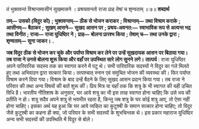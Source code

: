 तं भुक्तवन्तं विश्रान्तमासीनं सुखमासने । प्रश्रयावनतो राजा प्राह तेषां च शृण्वताम् ॥ ७॥ **शब्दार्थ** 

**तम्—** **उसको (विदुर को)** **; भुक्तवन्तम्—** **ठीक से भोजन कराकर** **; विश्रान्तम्—** **तथा विश्राम कराके** **; आसीनम्—** **बैठाकर** **;** **सुखम् आसने—** **सुखद आसन पर** **; प्रश्रय-अवनत:—** **स्वाभाविक रूप से अत्यन्त भद्र तथा विनीत** **; राजा—** **राजा युधिष्ठिर ने** **;** **प्राह—** **बोलना प्रारश्भ किया** **; तेषाम् च—** **तथा उनके द्वारा** **; शृण्वताम्—** **सुना जाकर।** **.** 

**जब विदुर ठीक से भोजन कर चुके और पर्याप्त विश्राम कर लेने पर उन्हें सुखदायक आसन** **पर बिठाया गया। तब राजा ने उनसे बोलना शुरू किया और वहाँ पर उपस्थित सारे लोग सुनने** **लगे।** **तात्पर्य** : राजा युधिष्ठिर अपने पारिवारिक सदस्य तक का स्वागत करने में पटु थे। सभी पारिवारिक सदस्यों ने विदुर का गले मिलते हुए तथा अभिवादन द्वारा सत्कार किया। तत्पश्चात् स्नान एवं समुचित भोजन की व्यवस्था की। फिर पर्याप्त विश्राम करने दिया गया। विश्राम के बाद उन्हें बैठने के लिए सुखद आसन प्रदान किया गया। तब राजा ने परिवार की तथा अन्य विषयों की बातें शुरू कीं। प्रिय मित्र या यहाँ तक कि शत्रु के भी स्वागत की यही उचित विधि है। भारतीय नीतिशाष के अनुसार, घर आये शत्रु का भी इस तरह स्वागत होना चाहिए कि उसे भय की प्रतीति न हो। शत्रु सदैव अपने शत्रु से भयभीत रहता है, किन्तु जब शत्रु के घर कोई शत्रु आए, तो ऐसा नहीं होना चाहिए। इसका अर्थ यह हुआ कि घर आये व्यकि्त का कुटुश्बी के समान सत्कार होना चाहिए; तो विदुर जैसे कुटुश्बी का कहना ही क्या, जो परिवार के सभी सदस्यों के शुभचिन्तक थे। इस प्रकार महाराज युधिष्ठिर अन्य सभी सदस्यों की उपस्थिति में विदुर से बोले। 